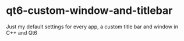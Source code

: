 # qt6-custom-window-and-titlebar
Just my default settings for every app, a custom title bar and window in C++ and Qt6
